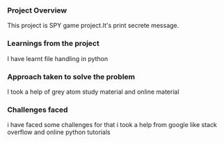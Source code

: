 ### Project Overview

 This project is SPY game  project.It's print secrete message.


### Learnings from the project

 I have learnt file handling in python


### Approach taken to solve the problem

 I  took a help of grey atom study material and  online material


### Challenges faced

 i have faced some challenges for that i took a help from google like stack overflow and online python tutorials 


